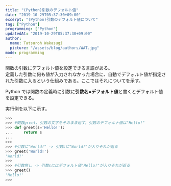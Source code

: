 ```yaml
---
title: "(Python)引数のデフォルト値"
date: "2019-10-29T05:37:30+09:00"
excerpt: "(Python)引数のデフォルト値について"
tag: ["Python"]
programming: ["Python"]
updatedAt: "2019-10-29T05:37:30+09:00"
author:
  name: Tatsuroh Wakasugi
  picture: "/assets/blog/authors/WAT.jpg"
mode: programming
---
```


関数の引数にデフォルト値を設定できる言語がある。  
定義した引数に何も値が入力されなかった場合に、自動でデフォルト値が指定された引数に入るという仕組みである。ここではそれについてを示す。

<div class="note_content_by_programming_language" id="note_content_Python">

Python では関数の定義時に引数に**引数名=デフォルト値**と書くとデフォルト値を設定できる。

実行例を以下に示す。

```python
>>>
>>> #関数greet、引数の文字をそのまま返す。引数のデフォルト値は"Hello!"
>>> def greet(s='Hello!'):
...     return s
...
>>>
>>> #引数に"World!" -> 引数sに"World!"が入りそれが返る
>>> greet('World!')
'World!'
>>>
>>> #引数無し -> 引数sにはデフォルト値"Hello!"が入りそれが返る
>>> greet()
'Hello!'
>>>
```

</div>
